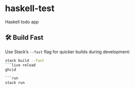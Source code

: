 # haskell-test

Haskell todo app

## 🛠️ Build Fast

Use Stack’s `--fast` flag for quicker builds during development:

```bash
stack build --fast
```live reload
ghcid

```run
stack run